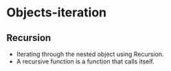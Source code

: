 # Objects-iteration
## Recursion
- Iterating through the nested object using Recursion.
- A recursive function is a function that calls itself.
